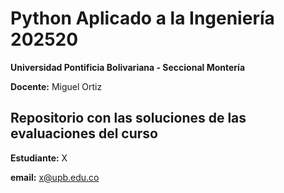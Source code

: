 # Python Aplicado a la Ingeniería 202520
**Universidad Pontificia Bolivariana - Seccional Montería**

**Docente:** Miguel Ortiz

## Repositorio con las soluciones de las evaluaciones del curso

**Estudiante:** X

**email:** x@upb.edu.co
